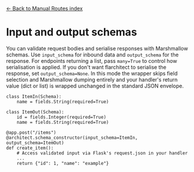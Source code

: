 [← Back to Manual Routes index](index.md)

# Input and output schemas
You can validate request bodies and serialise responses with Marshmallow
schemas. Use `input_schema` for inbound data and `output_schema` for the
response. For endpoints returning a list, pass `many=True` to control how
serialisation is applied.
If you don't want flarchitect to serialise the response, set
`output_schema=None`. In this mode the wrapper skips field selection and
Marshmallow dumping entirely and your handler's return value (dict or list)
is wrapped unchanged in the standard JSON envelope.
```
class ItemIn(Schema):
    name = fields.String(required=True)

class ItemOut(Schema):
    id = fields.Integer(required=True)
    name = fields.String(required=True)

@app.post("/items")
@architect.schema_constructor(input_schema=ItemIn, output_schema=ItemOut)
def create_item():
    # Access validated input via Flask's request.json in your handler
    ...
    return {"id": 1, "name": "example"}
```


